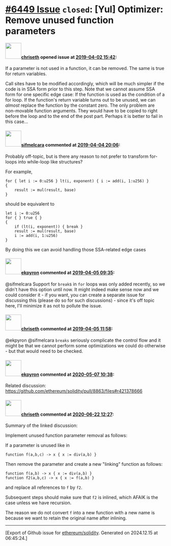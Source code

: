 # [\#6449 Issue](https://github.com/ethereum/solidity/issues/6449) `closed`: [Yul] Optimizer: Remove unused function parameters

#### <img src="https://avatars.githubusercontent.com/u/9073706?v=4" width="50">[chriseth](https://github.com/chriseth) opened issue at [2019-04-02 15:42](https://github.com/ethereum/solidity/issues/6449):

If a parameter is not used in a function, it can be removed. The same is true for return variables.

Call sites have to be modified accordingly, which will be much simpler if the code is in SSA form prior to this step. Note that we cannot assume SSA form for one specific edge case: If the function is used as the condition of a for loop. If the function's return variable turns out to be unused, we can _almost_ replace the function by the constant zero. The only problem are non-movable function arguments. They would have to be copied to right before the loop and to the end of the post part. Perhaps it is better to fail in this case...

#### <img src="https://avatars.githubusercontent.com/u/10496191?v=4" width="50">[sifmelcara](https://github.com/sifmelcara) commented at [2019-04-04 20:06](https://github.com/ethereum/solidity/issues/6449#issuecomment-480044161):

Probably off-topic, but is there any reason to not prefer to transform for-loops into while-loop like structures?

For example,
```yul
for { let i := 0:u256 } lt(i, exponent) { i := add(i, 1:u256) }
{
    result := mul(result, base)
}
```
should be equivalent to 
```yul
let i := 0:u256
for { } true { }
{
    if (lt(i, exponent)) { break }
    result := mul(result, base)
    i := add(i, 1:u256)
}
```

By doing this we can avoid handling those SSA-related edge cases

#### <img src="https://avatars.githubusercontent.com/u/1347491?v=4" width="50">[ekpyron](https://github.com/ekpyron) commented at [2019-04-05 09:35](https://github.com/ethereum/solidity/issues/6449#issuecomment-480212312):

@sifmelcara Support for ``break``s in ``for`` loops was only added recently, so we didn't have this option until now. It might indeed make sense now and we could consider it - if you want, you can create a separate issue for discussing this (please do so for such discussions) - since it's off topic here, I'll minimize it as not to pollute the issue.

#### <img src="https://avatars.githubusercontent.com/u/9073706?v=4" width="50">[chriseth](https://github.com/chriseth) commented at [2019-04-05 11:58](https://github.com/ethereum/solidity/issues/6449#issuecomment-480249297):

@ekpyron @sifmelcara `breaks` seriously complicate the control flow and it might be that we cannot perform some optimizations we could do otherwise - but that would need to be checked.

#### <img src="https://avatars.githubusercontent.com/u/1347491?v=4" width="50">[ekpyron](https://github.com/ekpyron) commented at [2020-05-07 10:38](https://github.com/ethereum/solidity/issues/6449#issuecomment-625173752):

Related discussion: https://github.com/ethereum/solidity/pull/8863/files#r421378666

#### <img src="https://avatars.githubusercontent.com/u/9073706?v=4" width="50">[chriseth](https://github.com/chriseth) commented at [2020-06-22 12:27](https://github.com/ethereum/solidity/issues/6449#issuecomment-647485378):

Summary of the linked discussion:

Implement unused function parameter removal as follows:

If a parameter is unused like in 

```
function f(a,b,c) -> x { x := div(a,b) }
```

Then remove the parameter and create a new "linking" function as follows:

```
function f(a,b) -> x { x := div(a,b) }
function f2(a,b,c) -> x { x := f(a,b) }
```
and replace all references to `f` by `f2`.

Subsequent steps should make sure that `f2` is inlined, which AFAIK is the case unless we have recursion.

The reason we do not convert `f` into a new function with a new name is because we want to retain the original name after inlining.


-------------------------------------------------------------------------------



[Export of Github issue for [ethereum/solidity](https://github.com/ethereum/solidity). Generated on 2024.12.15 at 06:45:24.]
